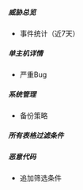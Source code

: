 ##### 威胁总览

- 事件统计（近7天）

##### 单主机详情

- 严重Bug

##### 系统管理

- 备份策略

##### 所有表格过滤条件

##### 恶意代码

- 追加筛选条件